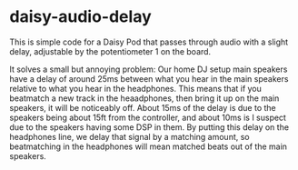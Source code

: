 # daisy-audio-delay

This is simple code for a Daisy Pod that passes through audio with a slight delay, adjustable by the potentiometer 1 on the board.

It solves a small but annoying problem: Our home DJ setup main speakers have a delay of around 25ms between what you hear in the main speakers relative to what you hear in the headphones. This means that if you beatmatch a new track in the heaadphones, then bring it up on the main speakers, it will be noticeably off. About 15ms of the delay is due to the speakers being about 15ft from the controller, and about 10ms is I suspect due to the speakers having some DSP in them. By putting this delay on the headphones line, we delay that signal by a matching amount, so beatmatching in the headphones will mean matched beats out of the main speakers.
